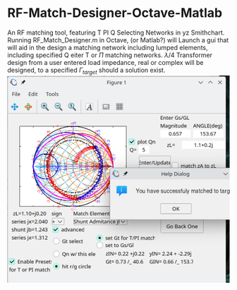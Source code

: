 # RF-Match-Designer-Octave-Matlab
An RF matching tool, featuring T PI Q Selecting Networks in yz Smithchart.  Running RF_Match_Designer.m in Octave, (or Matlab?) will Launch a gui that will aid in the design a matching network including lumped elements, including specified Q eiter T or $\Pi$ matching networks. $\lambda$/4 Transformer design from a user entered load impedance, real or complex will be designed, to a specified $\Gamma_{target}$ should a solution exist.  
![Alt text](Screenshot_20231012_005042.png)

